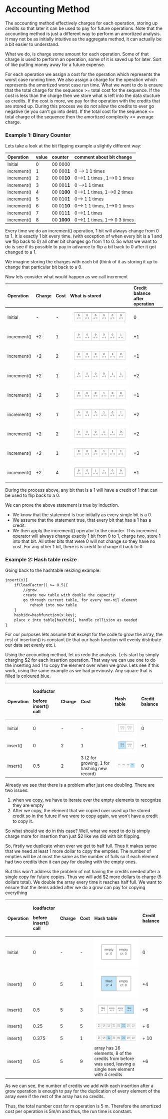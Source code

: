 # Accounting Method

The accounting method effectively charges for each operation, storing up credits so that later it can be used to pay for future operations.  Note that the accounting method is just a different way to perform an amortized analysis.  It may not be as initially intuitive as the aggregate method, it can actually be a bit easier to understand.

What we do, is charge some amount for each operation.  Some of that charge is used to perform an operation, some of it is saved up for later.  Sort of like putting money away for a future expense. 

For each operation we assign a cost for the operation which represents the worst case running time.  We also assign a charge for the operation which represents the amortized worst case run time.   What we want to do is ensure that the total charge for the sequence &gt;= total cost for the sequence.  If the cost is less than the charge then we store what is left into the data stucture as credits.  If the cost is more, we pay for the operation with the credits that are stored up.  During this process we do not allow the credits to ever go negative \(ie you can't go into debt\).  If the total cost for the sequence &lt;= total charge of the sequence then the amortized complexity &lt;= average charge.

### Example 1: Binary Counter

Lets take a look at the bit flipping example a slightly different way:

| Operation | value | counter | comment about bit change |
| :--- | :--- | :--- | :--- |
| Initial | 0 | 00 0000 |  |
| increment\(\) | 1 | 00 000**1** | 0 --&gt; 1 1 times |
| increment\(\) | 2 | 00 00**10** | 0--&gt;1 1 times ,  1--&gt;0 1 times |
| increment\(\) | 3 | 00 001**1** | 0 --&gt;1 1 times |
| increment\(\) | 4 | 00 0**100** | 0--&gt;1 1 times, 1--&gt;0 2 times |
| increment\(\) | 5 | 00 010**1** | 0--&gt; 1 1 times |
| increment\(\) | 6 | 00 01**10** | 0--&gt; 1  1 times, 1--&gt;0 1 times |
| increment\(\) | 7 | 00 011**1** | 0--&gt;1 1 times |
| increment\(\)  | 8  | 00 **1000** | 0--&gt;1 1 times, 1--&gt; 0 3 times |

Every time we do an increment\(\) operation, 1 bit will always change from 0 to 1.  It is exactly 1 bit every time. \(with exception of when every bit is a 1 and we flip back to 0\)  all other bit changes go from 1 to 0.  So what we want to do is see if its possible to pay in advance to flip a bit back to 0 after it got changed to a 1.

We imagine storing the charges with each bit \(think of it as storing it up to change that particular bit back to a 0.

Now lets consider what would happen as we call increment

| Operation | Charge | Cost | What is stored | Credit balance  after operation |
| :--- | :--- | :--- | :--- | :--- |
| Initial | - | - | ![](../.gitbook/assets/bincountacct1.png)  | 0 |
| increment\(\) | +2 | 1 | ![](../.gitbook/assets/bincountacct2.png)  | +1 |
| increment\(\) | +2 | 2 | ![](../.gitbook/assets/bincountacct3.png)  | +1 |
| increment\(\) | +2 | 1 | ![](../.gitbook/assets/bincountacct4.png)  | +2 |
| increment\(\) | +2 | 3 | ![](../.gitbook/assets/bincountacct5.png)  | +1 |
| increment\(\) | +2 | 1 | ![](../.gitbook/assets/bincountacct6.png)  | +2 |
| increment\(\) | +2 | 2 | ![](../.gitbook/assets/bincountacct7.png) | +2 |
| increment\(\) | +2 | 1 | ![](../.gitbook/assets/bincountacct8.png) | +3 |
| increment\(\) | +2 | 4 | ![](../.gitbook/assets/bincountacct9.png) | +1 |

During the process above, any bit that is a 1 will have a credit of 1 that can be used to flip back to a 0.

We can prove the above statement is true by induction.  

* We know that the statement is true initially as every single bit is a 0.
* We assume that the statement true, that every bit that has a 1 has a credit.  
* We then apply the increment\(\) operator to the counter.  This increment operator will always change exactly 1 bit from 0 to 1, charge two, store 1 into that bit.  All other bits that were 0 will not change so they have no cost.  For any other 1 bit, there is is  credit to change it back to 0.

### Example 2: Hash table resize

Going back to the hashtable resizing example:

```text
insert(x){
    if(loadFactor() >= 0.5){
        //grow
        create new table with double the capacity
        go through current table, for every non-nil element
           rehash into new table
    }
    hashidx=hashfunction(x.key);
    place x into table[hashidx], handle collision as needed
}
```

For our purposes lets assume that except for the code to grow the array, the rest of insertion\(\) is constant \(ie that our hash function will evenly distribute our data set evenly etc.\).

Using the accounting method, let us redo the analysis.  Lets start by simply charging $2 for each insertion operation.  That way we can use one to do the inserting and 1 to copy the element over when we grow.  Lets see if this work, using the same example as we had previously.  Any square that is filled is coloured blue.

<table>
  <thead>
    <tr>
      <th style="text-align:left">Operation</th>
      <th style="text-align:left">
        <p>loadfactor</p>
        <p>before insert()
          <br />call</p>
      </th>
      <th style="text-align:left">Charge</th>
      <th style="text-align:left">Cost</th>
      <th style="text-align:left">Hash table</th>
      <th style="text-align:left">Credit balance</th>
    </tr>
  </thead>
  <tbody>
    <tr>
      <td style="text-align:left">Initial</td>
      <td style="text-align:left">0</td>
      <td style="text-align:left">-</td>
      <td style="text-align:left">-</td>
      <td style="text-align:left">
        <img src="../.gitbook/assets/hashacct1.png" alt/>
      </td>
      <td style="text-align:left">0</td>
    </tr>
    <tr>
      <td style="text-align:left">insert()</td>
      <td style="text-align:left">0</td>
      <td style="text-align:left">2</td>
      <td style="text-align:left">1</td>
      <td style="text-align:left">
        <img src="../.gitbook/assets/hashacct2.png" alt/>
      </td>
      <td style="text-align:left">+1</td>
    </tr>
    <tr>
      <td style="text-align:left">insert()</td>
      <td style="text-align:left">0.5</td>
      <td style="text-align:left">2</td>
      <td style="text-align:left">3 (2 for growing, 1 for hashing new record)</td>
      <td style="text-align:left">
        <img src="../.gitbook/assets/hashacct3.png" alt/>
      </td>
      <td style="text-align:left">0</td>
    </tr>
  </tbody>
</table>Already we see that there is a problem after just one doubling.  There are two issues:

1. when we copy, we have to iterate over the empty elements to recognize they are empty 
2. After we copy, the element that we copied over used up the stored credit so in the future if we were to copy again, we won't have a credit to copy it.

So what should we do in this case?  Well, what we need to do is simply charge more for insertion than just $2 like we did with bit flipping.

So, firstly we duplicate when ever we get to half full.  Thus it makes sense that we need at least 1 more dollar to copy the empties.  The number of empties will be at most the same as the number of fulls so if each element had two credits then it can pay for dealing with the empty ones.

But this won't address the problem of not having the credits needed after a single copy for future copies.  Thus we will add $2 more dollars to charge \(5 dollars total\).  We double the array every time it reaches half full.  We want to ensure that the items added after we do a grow can pay for copying everything 

<table>
  <thead>
    <tr>
      <th style="text-align:left">Operation</th>
      <th style="text-align:left">
        <p>loadfactor</p>
        <p>before insert()
          <br />call</p>
      </th>
      <th style="text-align:left">Charge</th>
      <th style="text-align:left">Cost</th>
      <th style="text-align:left">Hash table</th>
      <th style="text-align:left">Credit balance</th>
    </tr>
  </thead>
  <tbody>
    <tr>
      <td style="text-align:left">Initial</td>
      <td style="text-align:left">0</td>
      <td style="text-align:left">-</td>
      <td style="text-align:left">-</td>
      <td style="text-align:left">
        <img src="../.gitbook/assets/hashacct1.png" alt/>
      </td>
      <td style="text-align:left">0</td>
    </tr>
    <tr>
      <td style="text-align:left">insert()</td>
      <td style="text-align:left">0</td>
      <td style="text-align:left">5</td>
      <td style="text-align:left">1</td>
      <td style="text-align:left">
        <img src="../.gitbook/assets/hashacct4.png" alt/>
      </td>
      <td style="text-align:left">+4</td>
    </tr>
    <tr>
      <td style="text-align:left">insert()</td>
      <td style="text-align:left">0.5</td>
      <td style="text-align:left">5</td>
      <td style="text-align:left">3</td>
      <td style="text-align:left">
        <img src="../.gitbook/assets/hashacct5.png" alt/>
      </td>
      <td style="text-align:left">+6</td>
    </tr>
    <tr>
      <td style="text-align:left">insert()</td>
      <td style="text-align:left">0.25</td>
      <td style="text-align:left">5</td>
      <td style="text-align:left">5</td>
      <td style="text-align:left">
        <img src="../.gitbook/assets/hashacct6.png" alt/>
      </td>
      <td style="text-align:left">+ 6</td>
    </tr>
    <tr>
      <td style="text-align:left">insert()</td>
      <td style="text-align:left">0.375</td>
      <td style="text-align:left">5</td>
      <td style="text-align:left">1</td>
      <td style="text-align:left">
        <img src="../.gitbook/assets/hashacct7.png" alt/>
      </td>
      <td style="text-align:left">+ 10</td>
    </tr>
    <tr>
      <td style="text-align:left">insert()</td>
      <td style="text-align:left">0.5</td>
      <td style="text-align:left">5</td>
      <td style="text-align:left">9</td>
      <td style="text-align:left">array has 16 elements, 8 of the credits from before was used, leaving
        a single new element with 4 credits</td>
      <td style="text-align:left">+6</td>
    </tr>
  </tbody>
</table>As we can see, the number of credits we add with each insertion after a grow operation is enough to pay for the duplication of every element of the array even if the rest of the array has no credits.

Thus, the total number cost for m operation is 5 m.  Therefore the amortized cost per operation is 5m/m and thus, the run time is constant.





